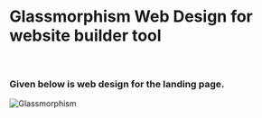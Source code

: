 # Glassmorphism Web Design for website builder tool
<br/>

### Given below is web design for the landing page.
![Glassmorphism](https://user-images.githubusercontent.com/56426767/143085201-2e22896f-59c4-45ed-bf0d-1e68b9e938a9.png)

<br/><br/>


